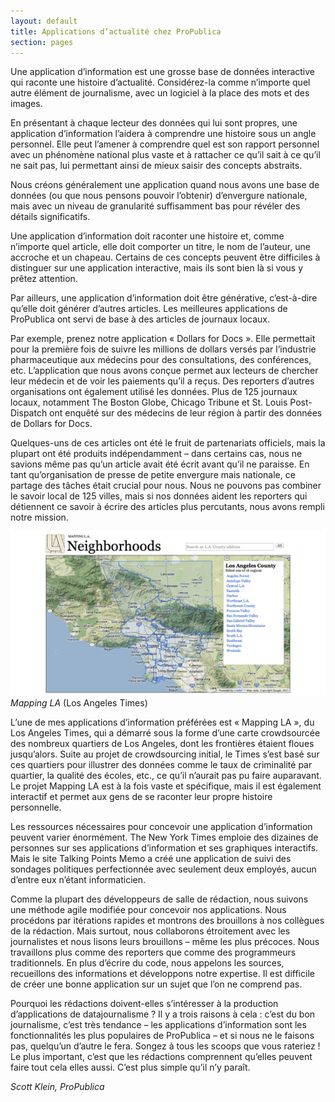 ```yaml
---
layout: default
title: Applications d’actualité chez ProPublica
section: pages
---
```


Une application d’information est une grosse base de données interactive qui raconte une histoire d’actualité. Considérez-la comme n’importe quel autre élément de journalisme, avec un logiciel à la place des mots et des images.

En présentant à chaque lecteur des données qui lui sont propres, une application d’information l’aidera à comprendre une histoire sous un angle personnel. Elle peut l’amener à comprendre quel est son rapport personnel avec un phénomène national plus vaste et à rattacher ce qu’il sait à ce qu’il ne sait pas, lui permettant ainsi de mieux saisir des concepts abstraits.

Nous créons généralement une application quand nous avons une base de données (ou que nous pensons pouvoir l’obtenir) d’envergure nationale, mais avec un niveau de granularité suffisamment bas pour révéler des détails significatifs.

Une application d’information doit raconter une histoire et, comme n’importe quel article, elle doit comporter un titre, le nom de l’auteur, une accroche et un chapeau. Certains de ces concepts peuvent être difficiles à distinguer sur une application interactive, mais ils sont bien là si vous y prêtez attention.

Par ailleurs, une application d’information doit être générative, c’est-à-dire qu’elle doit générer d’autres articles. Les meilleures applications de ProPublica ont servi de base à des articles de journaux locaux.

Par exemple, prenez notre application « Dollars for Docs ». Elle permettait pour la première fois de suivre les millions de dollars versés par l’industrie pharmaceutique aux médecins pour des consultations, des conférences, etc. L’application que nous avons conçue permet aux lecteurs de chercher leur médecin et de voir les paiements qu’il a reçus. Des reporters d’autres organisations ont également utilisé les données. Plus de 125 journaux locaux, notamment The Boston Globe, Chicago Tribune et St. Louis Post-Dispatch ont enquêté sur des médecins de leur région à partir des données de Dollars for Docs.

Quelques-uns de ces articles ont été le fruit de partenariats officiels, mais la plupart ont été produits indépendamment – dans certains cas, nous ne savions même pas qu’un article avait été écrit avant qu’il ne paraisse. En tant qu’organisation de presse de petite envergure mais nationale, ce partage des tâches était crucial pour nous. Nous ne pouvons pas combiner le savoir local de 125 villes, mais si nos données aident les reporters qui détiennent ce savoir à écrire des articles plus percutants, nous avons rempli notre mission. 

<div id="FIG063" class="imageblock">
<div class="content">
<img alt="Mapping LA" src="../figs/incoming/06-FF.png"></div>
<div class="title"><em>Mapping LA</em> (Los Angeles Times)</div>
</div>

L’une de mes applications d’information préférées est « Mapping LA », du Los Angeles Times, qui a démarré sous la forme d’une carte crowdsourcée des nombreux quartiers de Los Angeles, dont les frontières étaient floues jusqu’alors. Suite au projet de crowdsourcing initial, le Times s’est basé sur ces quartiers pour illustrer des données comme le taux de criminalité par quartier, la qualité des écoles, etc., ce qu’il n’aurait pas pu faire auparavant. Le projet Mapping LA est à la fois vaste et spécifique, mais il est également interactif et permet aux gens de se raconter leur propre histoire personnelle.

Les ressources nécessaires pour concevoir une application d’information peuvent varier énormément. The New York Times emploie des dizaines de personnes sur ses applications d’information et ses graphiques interactifs. Mais le site Talking Points Memo a créé une application de suivi des sondages politiques perfectionnée avec seulement deux employés, aucun d’entre eux n’étant informaticien.

Comme la plupart des développeurs de salle de rédaction, nous suivons une méthode agile modifiée pour concevoir nos applications. Nous procédons par itérations rapides et montrons des brouillons à nos collègues de la rédaction. Mais surtout, nous collaborons étroitement avec les journalistes et nous lisons leurs brouillons – même les plus précoces. Nous travaillons plus comme des reporters que comme des programmeurs traditionnels. En plus d’écrire du code, nous appelons les sources, recueillons des informations et développons notre expertise. Il est difficile de créer une bonne application sur un sujet que l’on ne comprend pas.

Pourquoi les rédactions doivent-elles s’intéresser à la production d’applications de datajournalisme ? Il y a trois raisons à cela : c’est du bon journalisme, c’est très tendance – les applications d’information sont les fonctionnalités les plus populaires de ProPublica – et si nous ne le faisons pas, quelqu’un d’autre le fera. Songez à tous les scoops que vous rateriez ! Le plus important, c’est que les rédactions comprennent qu’elles peuvent faire tout cela elles aussi. C’est plus simple qu’il n’y paraît.

_Scott Klein, ProPublica_